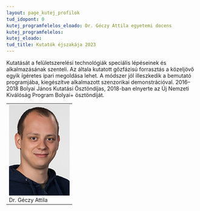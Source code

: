 ```yaml
---
layout: page_kutej_profilok
tud_idopont: 0
kutej_programfelelos_eloado: Dr. Géczy Attila egyetemi docens
kutej_programfelelos: 
kutej_eloado:
tud_title: Kutatók éjszakája 2023
---
```



Kutatását a felületszerelési technológiák speciális lépéseinek és alkalmazásának szenteli. Az általa kutatott gőzfázisú forrasztás a közeljövő egyik ígéretes ipari megoldása lehet. A módszer jól illeszkedik a bemutató programjába, kiegészítve alkalmazott szenzorikai demonstrációval. 2016–2018 Bolyai János Kutatási Ösztöndíjas, 2018-ban elnyerte az Új Nemzeti Kiválóság Program Bolyai+ ösztöndíját.

 <table class="picture">
<tr>
<td>

<div class="gallery">
    <img src="images/kutatok_Geczy_ETT.jpg" max-width="250" max-height="200">
  <div class="desc">Dr. Géczy Attila</div>
</div>

</td>
</tr>
</table>
